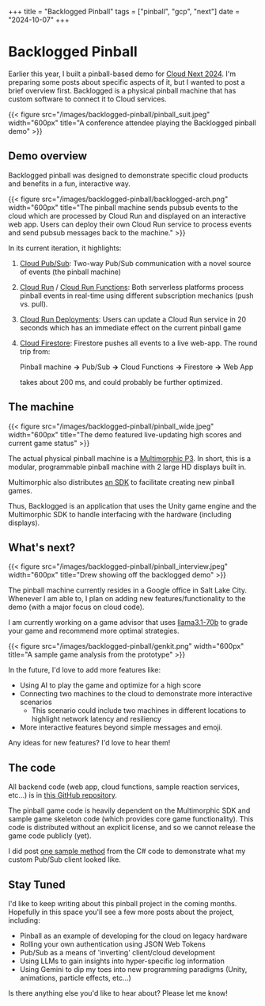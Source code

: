 +++
title =  "Backlogged Pinball"
tags = ["pinball", "gcp", "next"]
date = "2024-10-07"
+++

# Backlogged Pinball

Earlier this year, I built a pinball-based demo for [Cloud Next 2024](https://cloud.withgoogle.com/next).  I'm preparing some posts about specific aspects of it, but I wanted to post a brief overview first.  Backlogged is a physical pinball machine that has custom software to connect it to Cloud
services.


{{< figure src="/images/backlogged-pinball/pinball_suit.jpeg" width="600px" title="A conference attendee playing the Backlogged pinball demo" >}}

## Demo overview



Backlogged pinball was designed to demonstrate specific cloud products and
benefits in a fun, interactive way.

{{< figure src="/images/backlogged-pinball/backlogged-arch.png" width="600px" title="The pinball machine sends pubsub events to the cloud which are processed by Cloud Run and displayed on an interactive web app. Users can deploy their own Cloud Run service to process events and send pubsub messages back to the machine." >}}

In its current iteration, it highlights:

1.  [Cloud Pub/Sub](https://cloud.google.com/pubsub): Two-way Pub/Sub communication with a novel source of events
    (the pinball machine)
1.  [Cloud Run](https://cloud.google.com/run/) / [Cloud Run Functions](https://cloud.google.com/functions): Both serverless platforms process pinball
    events in real-time using different subscription mechanics (push vs. pull).
1.  [Cloud Run Deployments](https://cloud.google.com/run/docs/deploying): Users can update a Cloud Run service in 20 seconds
    which has an immediate effect on the current pinball game
1.  [Cloud Firestore](https://firebase.google.com/docs/firestore): Firestore pushes all events to a live web-app. The round
    trip from:

    Pinball machine **->** Pub/Sub **->** Cloud Functions **->** Firestore **->**
    Web App

    takes about 200 ms, and could probably be further optimized.

## The machine

{{< figure src="/images/backlogged-pinball/pinball_wide.jpeg" width="600px" title="The demo featured live-updating high scores and current game status" >}}

The actual physical pinball machine is a
[Multimorphic P3](https://www.multimorphic.com/p3-pinball-platform/). In short,
this is a modular, programmable pinball machine with 2 large HD displays built
in.

Multimorphic also distributes
[an SDK](https://www.multimorphic.com/p3-pinball-platform/3rd-party-developers/)
to facilitate creating new pinball games.

Thus, Backlogged is an application that uses the Unity game engine and the
Multimorphic SDK to handle interfacing with the hardware (including displays).

## What's next?
{{< figure src="/images/backlogged-pinball/pinball_interview.jpeg" width="600px" title="Drew showing off the backlogged demo" >}}

The pinball machine currently resides in a Google office in Salt Lake City.  Whenever I am able to, I plan on adding new features/functionality to the demo (with a major focus on cloud code).

I am currently working on a game advisor that uses [llama3.1-70b](https://ollama.com/library/llama3.1:70b) to grade your game and recommend more optimal strategies. 

{{< figure src="/images/backlogged-pinball/genkit.png" width="600px" title="A sample game analysis from the prototype" >}}

In the future, I'd love to add more features like:

*  Using AI to play the game and optimize for a high score
*  Connecting two machines to the cloud to demonstrate more interactive
    scenarios
    *   This scenario could include two machines in different locations to
        highlight network latency and resiliency
*  More interactive features beyond simple messages and emoji.

Any ideas for new features?  I'd love to hear them!


## The code

All backend code (web app, cloud functions, sample reaction services, etc...) is
in
[this GitHub repository](https://github.com/GoogleCloudPlatform/backlogged-pinball-backend/).

The pinball game code is heavily dependent on the Multimorphic SDK and sample
game skeleton code (which provides core game functionality). This code is
distributed without an explicit license, and so we cannot release the game code
publicly (yet).

I did post [one sample method](https://github.com/GoogleCloudPlatform/backlogged-pinball-backend/blob/main/sample-code/csharp-pubsub/pubsub-post.cs) from the C# code to demonstrate what my custom Pub/Sub client looked like.

## Stay Tuned
I'd like to keep writing about this pinball project in the coming months.  Hopefully in this space you'll see a few more posts about the project, including:

* Pinball as an example of developing for the cloud on legacy hardware
* Rolling your own authentication using JSON Web Tokens
* Pub/Sub as a means of 'inverting' client/cloud development
* Using LLMs to gain insights into hyper-specific log information
* Using Gemini to dip my toes into new programming paradigms (Unity, animations, particle effects, etc...)

Is there anything else you'd like to hear about?  Please let me know!